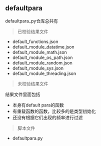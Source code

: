 ## defaultpara

defaultpara_py仓库总共有
> 已校验结果文件
- default_functions.json
- default_module_datatime.json
- default_module_math.json
- default_module_os_path.json
- default_module_random.json
- default_module_sys.json
- default_module_threading.json   

> 未校验结果文件

结果文件里面包括
- 本身有default para的函数
- 有重载函数的函数，比较多的是类型初始化
- 还没有根据它们出现的频率进行过滤  


> 脚本文件
- defaultpara.py
